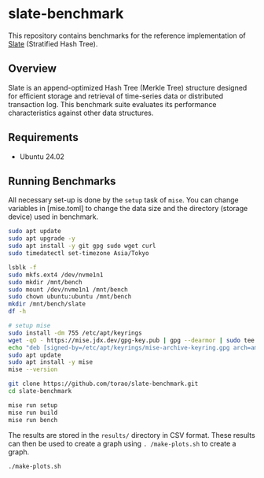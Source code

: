 # slate-benchmark

This repository contains benchmarks for the reference implementation of [Slate](https://github.com/torao/stratified-hash-tree) (Stratified Hash Tree).

## Overview

Slate is an append-optimized Hash Tree (Merkle Tree) structure designed for efficient storage and retrieval of time-series data or distributed transaction log. This benchmark suite evaluates its performance characteristics against other data structures.

## Requirements

- Ubuntu 24.02

## Running Benchmarks

All necessary set-up is done by the `setup` task of `mise`. You can change variables in [mise.toml] to change the data
size and the directory (storage device) used in benchmark.

```bash
sudo apt update
sudo apt upgrade -y
sudo apt install -y git gpg sudo wget curl
sudo timedatectl set-timezone Asia/Tokyo

lsblk -f
sudo mkfs.ext4 /dev/nvme1n1
sudo mkdir /mnt/bench
sudo mount /dev/nvme1n1 /mnt/bench
sudo chown ubuntu:ubuntu /mnt/bench
mkdir /mnt/bench/slate
df -h

# setup mise
sudo install -dm 755 /etc/apt/keyrings
wget -qO - https://mise.jdx.dev/gpg-key.pub | gpg --dearmor | sudo tee /etc/apt/keyrings/mise-archive-keyring.gpg 1> /dev/null
echo "deb [signed-by=/etc/apt/keyrings/mise-archive-keyring.gpg arch=amd64] https://mise.jdx.dev/deb stable main" | sudo tee /etc/apt/sources.list.d/mise.list
sudo apt update
sudo apt install -y mise
mise --version

git clone https://github.com/torao/slate-benchmark.git
cd slate-benchmark

mise run setup
mise run build
mise run bench
```

The results are stored in the `results/` directory in CSV format. These results can then be used to create a graph using
`. /make-plots.sh` to create a graph.

```bash
./make-plots.sh
```
